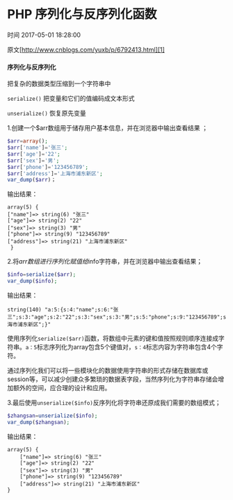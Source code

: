 # PHP 序列化与反序列化函数

 时间 2017-05-01 18:28:00  

原文[http://www.cnblogs.com/yuxb/p/6792413.html][1]

#### 序列化与反序列化

把复杂的数据类型压缩到一个字符串中

`serialize()` 把变量和它们的值编码成文本形式

`unserialize()` 恢复原先变量

 1.创建一个$arr数组用于储存用户基本信息，并在浏览器中输出查看结果 ； 
```php
$arr=array();
$arr['name']='张三';
$arr['age']='22';
$arr['sex']='男';
$arr['phone']='123456789';
$arr['address']='上海市浦东新区';
var_dump($arr)；
```
输出结果：
 
    array(5) { 
    ["name"]=> string(6) "张三" 
    ["age"]=> string(2) "22" 
    ["sex"]=> string(3) "男" 
    ["phone"]=> string(9) "123456789" 
    ["address"]=> string(21) "上海市浦东新区"
     } 
    
2.将$arr数组进行序列化赋值给$info字符串，并在浏览器中输出查看结果；
```php
$info=serialize($arr);
var_dump($info);
```
输出结果：
 
    string(140) "a:5:{s:4:"name";s:6:"张三";s:3:"age";s:2:"22";s:3:"sex";s:3:"男";s:5:"phone";s:9:"123456789";s:7:"address";s:21:"上海市浦东新区";}" 
    

使用序列化`serialize($arr)`函数，将数组中元素的键和值按照规则顺序连接成字符串。`a：5`标志序列化为array包含5个键值对，`s：4`标志内容为字符串包含4个字符。

通过序列化我们可以将一些模块化的数据使用字符串的形式存储在数据库或session等，可以减少创建众多繁琐的数据表字段，当然序列化为字符串存储会增加额外的空间，应合理的设计和应用。
    
    
3.最后使用`unserialize($info)`反序列化将字符串还原成我们需要的数组模式；
```php
$zhangsan=unserialize($info);
var_dump($zhangsan);
```
输出结果：

    array(5) {
        ["name"]=> string(6) "张三" 
        ["age"]=> string(2) "22" 
        ["sex"]=> string(3) "男" 
        ["phone"]=> string(9) "123456789" 
        ["address"]=> string(21) "上海市浦东新区" 
    }


[1]: http://www.cnblogs.com/yuxb/p/6792413.html